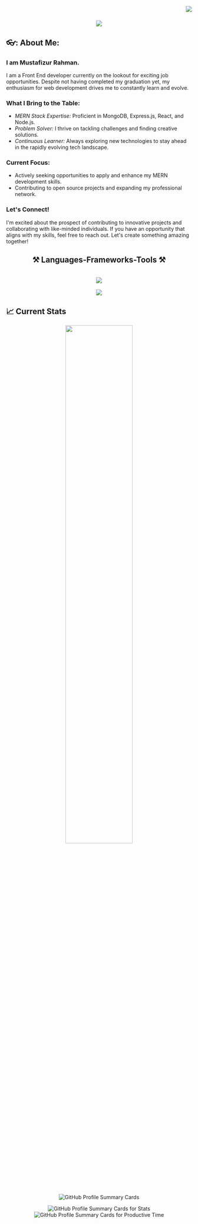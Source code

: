 <img align="right" src="https://visitor-badge.laobi.icu/badge?page_id=mustafizurm.mustafizurm" />
<h1 align="center">
    <img src="https://readme-typing-svg.herokuapp.com/?font=Righteous&size=45&color=FFFFFF&background=000000&center=true&vCenter=true&width=800&height=200&duration=4000&lines=I'm+Mustafizur+Rahman!;Front-End+Developer;" />
</h1>


## 👓: About Me:
### I am Mustafizur Rahman.
I am a Front End developer currently on the lookout for exciting job opportunities. Despite not having completed my graduation yet, my enthusiasm for web development drives me to constantly learn and evolve.

### What I Bring to the Table:

- *MERN Stack Expertise:* Proficient in MongoDB, Express.js, React, and Node.js.
- *Problem Solver:* I thrive on tackling challenges and finding creative solutions.
- *Continuous Learner:* Always exploring new technologies to stay ahead in the rapidly evolving tech landscape.

### Current Focus:

- Actively seeking opportunities to apply and enhance my MERN development skills.
- Contributing to open source projects and expanding my professional network.

### Let's Connect!

I'm excited about the prospect of contributing to innovative projects and collaborating with like-minded individuals. If you have an opportunity that aligns with my skills, feel free to reach out. Let's create something amazing together!

<h2 align="center">⚒️ Languages-Frameworks-Tools ⚒️</h2>
<br/>
<div align="center">
    <img src="https://skillicons.dev/icons?i=react,bootstrap,html,css,vscode,github,figma,tailwind,git" /> <br> <br>
    <img src="https://skillicons.dev/icons?i=nodejs,javascript,express,firebase,mongodb" /><br>
</div>


## :chart_with_upwards_trend: Current Stats
<p align="center">
     <img width="60%" src="https://github-readme-streak-stats.herokuapp.com?user=mustafizurm&theme=ayu-mirage" />
      <p align="center">
  <img src="http://github-profile-summary-cards.vercel.app/api/cards/profile-details?username=mustafizurm&theme=aura_dark" alt="GitHub Profile Summary Cards">
       
</p>
<p align="center">
  <img src="http://github-profile-summary-cards.vercel.app/api/cards/stats?username=mustafizurm&theme=aura_dark" alt="GitHub Profile Summary Cards for Stats">
  <img src="http://github-profile-summary-cards.vercel.app/api/cards/productive-time?username=mustafizurm&theme=aura_dark&utcOffset=8" alt="GitHub Profile Summary Cards for Productive Time">
</p>








